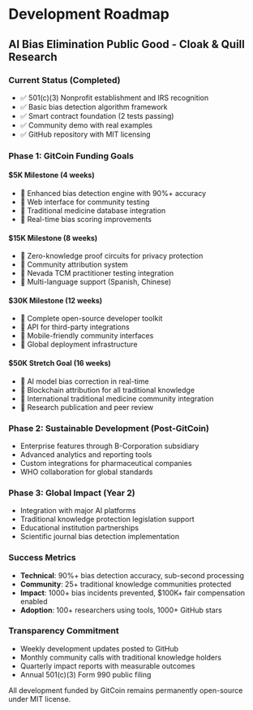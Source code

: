 # Development Roadmap
## AI Bias Elimination Public Good - Cloak & Quill Research

### Current Status (Completed)
- ✅ 501(c)(3) Nonprofit establishment and IRS recognition
- ✅ Basic bias detection algorithm framework
- ✅ Smart contract foundation (2 tests passing)
- ✅ Community demo with real examples
- ✅ GitHub repository with MIT licensing

### Phase 1: GitCoin Funding Goals

#### $5K Milestone (4 weeks)
- 🚧 Enhanced bias detection engine with 90%+ accuracy
- 🚧 Web interface for community testing
- 🚧 Traditional medicine database integration
- 🚧 Real-time bias scoring improvements

#### $15K Milestone (8 weeks)
- 🚧 Zero-knowledge proof circuits for privacy protection
- 🚧 Community attribution system
- 🚧 Nevada TCM practitioner testing integration
- 🚧 Multi-language support (Spanish, Chinese)

#### $30K Milestone (12 weeks)
- 🚧 Complete open-source developer toolkit
- 🚧 API for third-party integrations
- 🚧 Mobile-friendly community interfaces
- 🚧 Global deployment infrastructure

#### $50K Stretch Goal (16 weeks)
- 🚧 AI model bias correction in real-time
- 🚧 Blockchain attribution for all traditional knowledge
- 🚧 International traditional medicine community integration
- 🚧 Research publication and peer review

### Phase 2: Sustainable Development (Post-GitCoin)
- Enterprise features through B-Corporation subsidiary
- Advanced analytics and reporting tools
- Custom integrations for pharmaceutical companies
- WHO collaboration for global standards

### Phase 3: Global Impact (Year 2)
- Integration with major AI platforms
- Traditional knowledge protection legislation support
- Educational institution partnerships
- Scientific journal bias detection implementation

### Success Metrics
- **Technical**: 90%+ bias detection accuracy, sub-second processing
- **Community**: 25+ traditional knowledge communities protected
- **Impact**: 1000+ bias incidents prevented, $100K+ fair compensation enabled
- **Adoption**: 100+ researchers using tools, 1000+ GitHub stars

### Transparency Commitment
- Weekly development updates posted to GitHub
- Monthly community calls with traditional knowledge holders
- Quarterly impact reports with measurable outcomes
- Annual 501(c)(3) Form 990 public filing

All development funded by GitCoin remains permanently open-source under MIT license.
